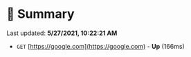# 📖 Summary
Last updated: **5/27/2021, 10:22:21 AM**

- `GET` [https://google.com](https://google.com) - **Up** (166ms)
